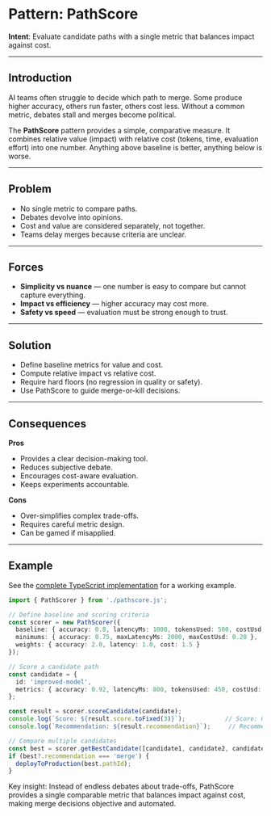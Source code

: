 # Pattern: PathScore

**Intent**: Evaluate candidate paths with a single metric that balances impact against cost.

---

## Introduction

AI teams often struggle to decide which path to merge. Some produce higher accuracy, others run faster, others cost less. Without a common metric, debates stall and merges become political.

The **PathScore** pattern provides a simple, comparative measure. It combines relative value (impact) with relative cost (tokens, time, evaluation effort) into one number. Anything above baseline is better, anything below is worse.

---

## Problem

- No single metric to compare paths.  
- Debates devolve into opinions.  
- Cost and value are considered separately, not together.  
- Teams delay merges because criteria are unclear.  

---

## Forces

- **Simplicity vs nuance** — one number is easy to compare but cannot capture everything.  
- **Impact vs efficiency** — higher accuracy may cost more.  
- **Safety vs speed** — evaluation must be strong enough to trust.  

---

## Solution

- Define baseline metrics for value and cost.  
- Compute relative impact vs relative cost.  
- Require hard floors (no regression in quality or safety).  
- Use PathScore to guide merge-or-kill decisions.  

---

## Consequences

**Pros**  
- Provides a clear decision-making tool.  
- Reduces subjective debate.  
- Encourages cost-aware evaluation.  
- Keeps experiments accountable.  

**Cons**  
- Over-simplifies complex trade-offs.  
- Requires careful metric design.  
- Can be gamed if misapplied.

---

## Example

See the [complete TypeScript implementation](../../examples/pathscore/) for a working example.

```typescript
import { PathScorer } from './pathscore.js';

// Define baseline and scoring criteria
const scorer = new PathScorer({
  baseline: { accuracy: 0.8, latencyMs: 1000, tokensUsed: 500, costUsd: 0.10 },
  minimums: { accuracy: 0.75, maxLatencyMs: 2000, maxCostUsd: 0.20 },
  weights: { accuracy: 2.0, latency: 1.0, cost: 1.5 }
});

// Score a candidate path
const candidate = {
  id: 'improved-model',
  metrics: { accuracy: 0.92, latencyMs: 800, tokensUsed: 450, costUsd: 0.12 }
};

const result = scorer.scoreCandidate(candidate);
console.log(`Score: ${result.score.toFixed(3)}`);           // Score: 0.847
console.log(`Recommendation: ${result.recommendation}`);     // Recommendation: merge

// Compare multiple candidates
const best = scorer.getBestCandidate([candidate1, candidate2, candidate3]);
if (best?.recommendation === 'merge') {
  deployToProduction(best.pathId);
}
```

Key insight: Instead of endless debates about trade-offs, PathScore provides a single comparable metric that balances impact against cost, making merge decisions objective and automated.  
